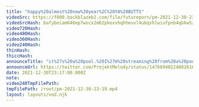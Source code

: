```yaml
---
title: "happy%20almost%20new%20year%2C%20YA%20BUTTS"
videoSrc: https://f000.backblazeb2.com/file/futureporn/pm-2021-12-30-23-19.mp4
videoSrcHash: bafybeiam646ep7wocx2m62pkexvhqhheuvl4ubqshlwiufpnb4qbkw5zbu?filename=projektmelody-chaturbate-20211225T223400Z-source.mp4
video720Hash: 
video480Hash: 
video360Hash: 
video240Hash: 
thinHash: 
thiccHash: 
announceTitle: "it%27s%20a%20pool.%20I%27m%20streaming%20from%20a%20pool"
announceUrl: https://twitter.com/ProjektMelody/status/1476694022408261640
date: 2021-12-30T23:17:00.000Z
note: 
video240TmpFilePath: 
tmpFilePath: /root/pm-2021-12-30-23-19.mp4
layout: layouts/vod.njk
---
```


